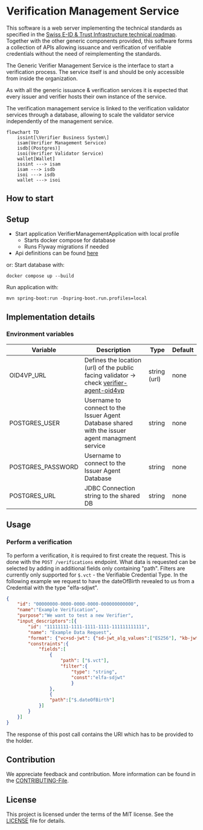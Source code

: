 # Verification Management Service

This software is a web server implementing the technical standards as specified in
the [Swiss E-ID & Trust Infrastructure technical roadmap](https://github.com/e-id-admin/open-source-community/blob/main/tech-roadmap/tech-roadmap.md).
Together with the other generic components provided, this software forms a collection of APIs allowing issuance and
verification of verifiable credentials without the need of reimplementing the standards.

The Generic Verifier Management Service is the interface to start a verification process. The service itself is and
should be only accessible from inside the organization.

As with all the generic issuance & verification services it is expected that every issuer and verifier hosts their own
instance of the service.

The verification management service is linked to the verification validator services through a database, allowing to
scale the validator service independently of the management service.

```mermaid
flowchart TD
    issint[\Verifier Business System\]
    isam(Verifier Management Service)
    isdb[(Postgres)]
    isoi(Verifier Validator Service)
    wallet[Wallet]
    issint ---> isam
    isam ---> isdb
    isoi ---> isdb
    wallet ---> isoi
```

## How to start

## Setup

- Start application VerifierManagementApplication with local profile
    - Starts docker compose for database
    - Runs Flyway migrations if needed
- Api definitions can be found [here](http://localhost:8080/swagger-ui/index.html#/)

or:
Start database with:
```shell
docker compose up --build
```

Run application with:
```shell
mvn spring-boot:run -Dspring-boot.run.profiles=local
```

## Implementation details

### Environment variables

| Variable          | Description                                                                                                                    | Type         | Default       |
|-------------------|--------------------------------------------------------------------------------------------------------------------------------|--------------|---------------|
| OID4VP_URL        | Defines the location (url) of the public facing validator ->  check [verifier-agent-oid4vp](https://github.com/e-id-admin/eidch-verifier-agent-oid4vp) | string (url) | none          |
| POSTGRES_USER     | Username to connect to the Issuer Agent Database shared with the issuer agent managment service                                | string       | none          |
| POSTGRES_PASSWORD | Username to connect to the Issuer Agent Database                                                                               | string       | none          |
| POSTGRES_URL      | JDBC Connection string to the shared DB                                                                                        | string       | none          |

## Usage
### Perform a verification
To perform a verification, it is required to first create the request. This is done with the `POST /verifications` endpoint.
What data is requested can be selected by adding in additional fields only containing "path".
Filters are currently only supported for `$.vct` - the Verifiable Credential Type.
In the following example we request to have the dateOfBirth revealed to us from a Credential with the type "elfa-sdjwt". 
```json
{
    "id": "00000000-0000-0000-0000-000000000000",
    "name":"Example Verification",
    "purpose":"We want to test a new Verifier",
    "input_descriptors":[{
        "id": "11111111-1111-1111-1111-111111111111",
        "name": "Example Data Request",
        "format": {"vc+sd-jwt": {"sd-jwt_alg_values":["ES256"], "kb-jwt_alg_values":["ES256"]}},
        "constraints":{
            "fields":[
                {
                    "path": ["$.vct"],
                    "filter":{
                        "type": "string",
                        "const":"elfa-sdjwt"
                        }
                },
                {
                "path":["$.dateOfBirth"]
            }]
        }
    }]
}
```

The response of this post call contains the URI which has to be provided to the holder.

## Contribution

We appreciate feedback and contribution. More information can be found in the [CONTRIBUTING-File](/CONTRIBUTING.md).

## License

This project is licensed under the terms of the MIT license. See the [LICENSE](/LICENSE) file for details.
